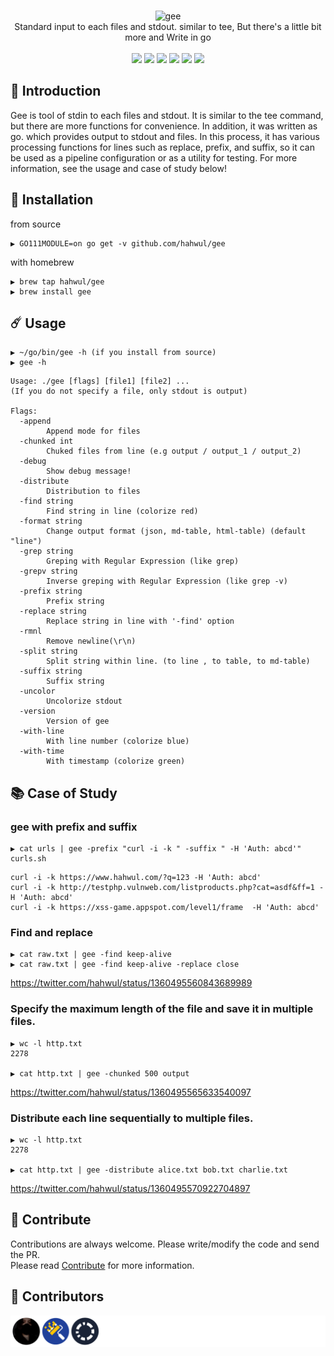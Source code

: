 <p align="center">
  <br>
  <img src="https://user-images.githubusercontent.com/13212227/107406554-e72ae780-6b4b-11eb-8f66-2f7e0d925f78.png" alt="gee" width="160px;">
  <br>
  Standard input to each files and stdout. similar to tee, But there's a little bit more and Write in go
  <br><br>
  <!--
  <img src="https://img.shields.io/github/v/release/hahwul/dalfox?style=flat"> 
  <a href="https://snapcraft.io/dalfox"><img alt="dalfox" src="https://snapcraft.io/dalfox/badge.svg" /></a>
  <img src="https://img.shields.io/github/languages/top/hahwul/dalfox?style=flat"> 
  <img src="https://api.codacy.com/project/badge/Grade/17cac7b8d1e849a688577f2bbdd6ecd0"> 
  <a href="https://goreportcard.com/report/github.com/hahwul/dalfox"><img src="https://goreportcard.com/badge/github.com/hahwul/dalfox"></a> 
    -->
  <a href="https://goreportcard.com/report/github.com/hahwul/gee"><img src="https://goreportcard.com/badge/github.com/hahwul/gee"></a>
  <a href="https://app.codacy.com/gh/hahwul/gee?utm_source=github.com&utm_medium=referral&utm_content=hahwul/gee&utm_campaign=Badge_Grade"><img src="https://api.codacy.com/project/badge/Grade/fac8a4d4755a4fb481432f7ed14db3ca"></a>
  <img src="https://github.com/hahwul/gee/workflows/Build/badge.svg">
  <img src="https://github.com/hahwul/gee/workflows/SAST/badge.svg">
  <a href="https://twitter.com/intent/follow?screen_name=hahwul"><img src="https://img.shields.io/twitter/follow/hahwul?style=flat&logo=twitter"></a>
  <a href="https://github.com/hahwul"><img src="https://img.shields.io/github/stars/hahwul?style=flat&logo=github"></a></a>
</p>

## 🔖 Introduction
Gee is tool of stdin to each files and stdout. It is similar to the tee command, but there are more functions for convenience. In addition, it was written as go. which provides output to stdout and files. In this process, it has various processing functions for lines such as replace, prefix, and suffix, so it can be used as a pipeline configuration or as a utility for testing. For more information, see the usage and case of study below!

## 🚀 Installation
from source
```
▶ GO111MODULE=on go get -v github.com/hahwul/gee
```
with homebrew
```
▶ brew tap hahwul/gee
▶ brew install gee
```

## ☄️ Usage
```
▶ ~/go/bin/gee -h (if you install from source)
▶ gee -h
```
```
Usage: ./gee [flags] [file1] [file2] ...
(If you do not specify a file, only stdout is output)

Flags:
  -append
    	Append mode for files
  -chunked int
    	Chuked files from line (e.g output / output_1 / output_2)
  -debug
    	Show debug message!
  -distribute
    	Distribution to files
  -find string
    	Find string in line (colorize red)
  -format string
    	Change output format (json, md-table, html-table) (default "line")
  -grep string
    	Greping with Regular Expression (like grep)
  -grepv string
    	Inverse greping with Regular Expression (like grep -v)
  -prefix string
    	Prefix string
  -replace string
    	Replace string in line with '-find' option
  -rmnl
    	Remove newline(\r\n)
  -split string
    	Split string within line. (to line , to table, to md-table)
  -suffix string
    	Suffix string
  -uncolor
    	Uncolorize stdout
  -version
    	Version of gee
  -with-line
    	With line number (colorize blue)
  -with-time
    	With timestamp (colorize green)
```

## 📚 Case of Study
### gee with prefix and suffix
```
▶ cat urls | gee -prefix "curl -i -k " -suffix " -H 'Auth: abcd'" curls.sh
```
```
curl -i -k https://www.hahwul.com/?q=123 -H 'Auth: abcd'
curl -i -k http://testphp.vulnweb.com/listproducts.php?cat=asdf&ff=1 -H 'Auth: abcd'
curl -i -k https://xss-game.appspot.com/level1/frame  -H 'Auth: abcd'
```
### Find and replace
```
▶ cat raw.txt | gee -find keep-alive
▶ cat raw.txt | gee -find keep-alive -replace close
```
https://twitter.com/hahwul/status/1360495560843689989

### Specify the maximum length of the file and save it in multiple files.
```
▶ wc -l http.txt
2278

▶ cat http.txt | gee -chunked 500 output
```
https://twitter.com/hahwul/status/1360495565633540097

### Distribute each line sequentially to multiple files.
```
▶ wc -l http.txt
2278

▶ cat http.txt | gee -distribute alice.txt bob.txt charlie.txt
```
https://twitter.com/hahwul/status/1360495570922704897

## 🌟 Contribute
Contributions are always welcome. Please write/modify the code and send the PR.<br> 
Please read [Contribute](/CONTRIBUTING.md) for more information.

## 🌸 Contributors
![](/CONTRIBUTORS.svg)
